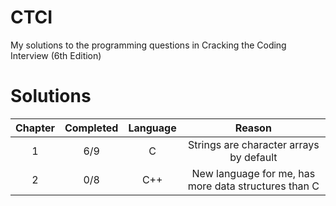 # CTCI
My solutions to the programming questions in Cracking the Coding Interview (6th Edition) 

# Solutions
| Chapter | Completed | Language |                         Reason                       |
|:-------:|:---------:|:--------:|:----------------------------------------------------:|
|    1    |    6/9    |     C    | Strings are character arrays by default              |
|    2    |    0/8    |    C++   | New language for me, has more data structures than C |
